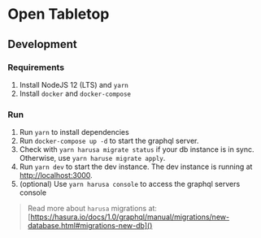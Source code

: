 # Open Tabletop

## Development

### Requirements

1. Install NodeJS 12 (LTS) and `yarn`
1. Install `docker` and `docker-compose`

### Run

1. Run `yarn` to install dependencies
1. Run `docker-compose up -d` to start the graphql server.
1. Check with `yarn harusa migrate status` if your db instance is in sync. Otherwise, use `yarn haruse migrate apply`.  
1. Run `yarn dev` to start the dev instance. The dev instance is running at [http://localhost:3000]().
1. (optional) Use `yarn harusa console` to access the graphql servers console 

> Read more about `harusa` migrations at: [https://hasura.io/docs/1.0/graphql/manual/migrations/new-database.html#migrations-new-db]()
